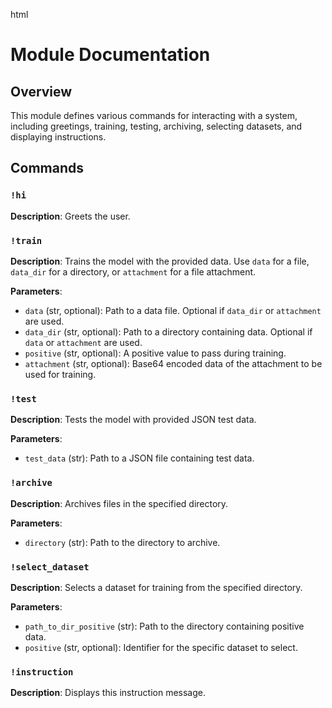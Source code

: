 html
<h1>Module Documentation</h1>

<h2>Overview</h2>
<p>This module defines various commands for interacting with a system, including greetings, training, testing, archiving, selecting datasets, and displaying instructions.</p>

<h2>Commands</h2>

<h3><code>!hi</code></h3>

<p><strong>Description</strong>: Greets the user.</p>


<h3><code>!train</code></h3>

<p><strong>Description</strong>: Trains the model with the provided data.  Use <code>data</code> for a file, <code>data_dir</code> for a directory, or <code>attachment</code> for a file attachment.</p>

<p><strong>Parameters</strong>:</p>
<ul>
  <li><code>data</code> (str, optional): Path to a data file.  Optional if <code>data_dir</code> or <code>attachment</code> are used.</li>
  <li><code>data_dir</code> (str, optional): Path to a directory containing data. Optional if <code>data</code> or <code>attachment</code> are used.</li>
  <li><code>positive</code> (str, optional):  A positive value to pass during training.</li>
  <li><code>attachment</code> (str, optional): Base64 encoded data of the attachment to be used for training.</li>
</ul>

<h3><code>!test</code></h3>

<p><strong>Description</strong>: Tests the model with provided JSON test data.</p>

<p><strong>Parameters</strong>:</p>
<ul>
  <li><code>test_data</code> (str): Path to a JSON file containing test data.</li>
</ul>

<h3><code>!archive</code></h3>

<p><strong>Description</strong>: Archives files in the specified directory.</p>

<p><strong>Parameters</strong>:</p>
<ul>
  <li><code>directory</code> (str): Path to the directory to archive.</li>
</ul>

<h3><code>!select_dataset</code></h3>

<p><strong>Description</strong>: Selects a dataset for training from the specified directory.</p>

<p><strong>Parameters</strong>:</p>
<ul>
  <li><code>path_to_dir_positive</code> (str): Path to the directory containing positive data.</li>
  <li><code>positive</code> (str, optional): Identifier for the specific dataset to select.</li>
</ul>

<h3><code>!instruction</code></h3>

<p><strong>Description</strong>: Displays this instruction message.</p>